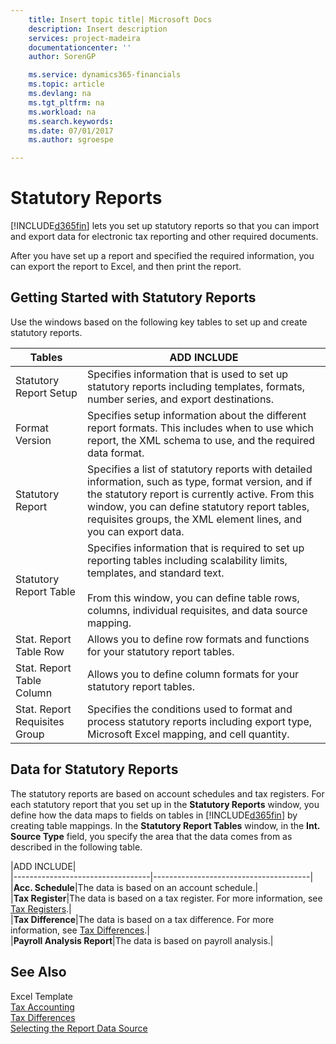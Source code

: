 ```yaml
---
    title: Insert topic title| Microsoft Docs
    description: Insert description
    services: project-madeira
    documentationcenter: ''
    author: SorenGP

    ms.service: dynamics365-financials
    ms.topic: article
    ms.devlang: na
    ms.tgt_pltfrm: na
    ms.workload: na
    ms.search.keywords:
    ms.date: 07/01/2017
    ms.author: sgroespe

---
```

# Statutory Reports
[!INCLUDE[d365fin](../../includes/d365fin_md.md)] lets you set up statutory reports so that you can import and export data for electronic tax reporting and other required documents.  
  
 After you have set up a report and specified the required information, you can export the report to Excel, and then print the report.  
  
## Getting Started with Statutory Reports  
 Use the windows based on the following key tables to set up and create statutory reports.  
  
|Tables|ADD INCLUDE<!--[!INCLUDE[bp_tabledescription](../../includes/bp_tabledescription_md.md)]-->|  
|------------|---------------------------------------|  
|Statutory Report Setup|Specifies information that is used to set up statutory reports including templates, formats, number series, and export destinations.|  
|Format Version|Specifies setup information about the different report formats. This includes when to use which report, the XML schema to use, and the required data format.|  
|Statutory Report|Specifies a list of statutory reports with detailed information, such as type, format version, and if the statutory report is currently active. From this window, you can define statutory report tables, requisites groups, the XML element lines, and you can export data.|  
|Statutory Report Table|Specifies information that is required to set up reporting tables including scalability limits, templates, and standard text.<br /><br /> From this window, you can define table rows, columns, individual requisites, and data source mapping.|  
|Stat. Report Table Row|Allows you to define row formats and functions for your statutory report tables.|  
|Stat. Report Table Column|Allows you to define column formats for your statutory report tables.|  
|Stat. Report Requisites Group|Specifies the conditions used to format and process statutory reports including export type, Microsoft Excel mapping, and cell quantity.|  
  
## Data for Statutory Reports  
 The statutory reports are based on account schedules and tax registers. For each statutory report that you set up in the **Statutory Reports** window, you define how the data maps to fields on tables in [!INCLUDE[d365fin](../../includes/d365fin_md.md)] by creating table mappings. In the **Statutory Report Tables** window, in the **Int. Source Type** field, you specify the area that the data comes from as described in the following table.  
  
|ADD INCLUDE<!--[!INCLUDE[bp_tableoption](../../includes/bp_tabledescription_md.md)]-->|  
|----------------------------------|---------------------------------------|  
|**Acc. Schedule**|The data is based on an account schedule.|  
|**Tax Register**|The data is based on a tax register. For more information, see [Tax Registers](../tax-registers.md).|  
|**Tax Difference**|The data is based on a tax difference. For more information, see [Tax Differences](../tax-differences.md).|  
|**Payroll Analysis Report**|The data is based on payroll analysis.|  
  
## See Also  
 Excel Template   
 [Tax Accounting](../tax-accounting.md)   
 [Tax Differences](../tax-differences.md)   
 [Selecting the Report Data Source](assetId:///79db2621-6067-4421-8fe6-3ef2baba1ecc)